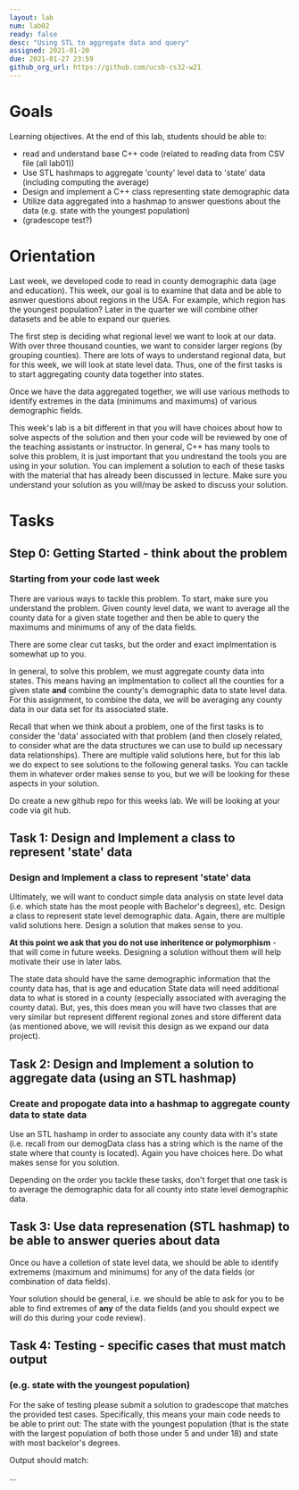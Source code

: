 ```yaml
---
layout: lab
num: lab02	
ready: false
desc: "Using STL to aggregate data and query"
assigned: 2021-01-20 
due: 2021-01-27 23:59
github_org_url: https://github.com/ucsb-cs32-w21
---
```


Goals
=====

Learning objectives. At the end of this lab, students should be able to:

-   read and understand base C++ code (related to reading data from CSV file (all lab01))
-   Use STL hashmaps to aggregate 'county' level data to 'state' data (including computing the average)
- 	Design and implement a C++ class representing state demographic data
-   Utilize data aggregated into a hashmap to answer questions about the data (e.g. state with the youngest population)
-   (gradescope test?)


Orientation
============
Last week, we developed code to read in county demographic data (age and education).  This week, our goal is to examine that data and be able to asnwer questions about regions in the USA.  For example, which region has the youngest population? Later in the quarter we will combine other datasets and be able to expand our queries.

The first step is deciding what regional level we want to look at our data.  With over three thousand counties, we want to consider larger regions (by grouping counties).  There are lots of ways to understand regional data, but for this week, we will look at state level data. Thus, one of the first tasks is to start aggregating county data together into states.  

Once we have the data aggregated together, we will use various methods to identify extremes in the data (minimums and maximums) of various demographic fields.

This week's lab is a bit different in that you will have choices about how to solve aspects of the solution and then your code will be reviewed by one of the teaching assistants or instructor.  In general, C++ has many tools to solve this problem, it is just important that you
undrestand the tools you are using in your solution.  You can implement a solution to each of these tasks with the material that
has already been discussed in lecture.  Make sure you understand your solution as you will/may be asked to discuss your solution.

Tasks
============

Step 0: Getting Started - think about the problem
-----------------------

### Starting from your code last week
There are various ways to tackle this problem.  To start, make sure you understand the problem.  Given county level data, we want to average all
the county data for a given state together and then be able to query the maximums and minimums of any of the data fields.

There are some clear cut tasks, but the order and exact implmentation is somewhat up to you.  

In general, to solve this problem, we must aggregate county data into states.  This means having an implmentation to collect all the counties for a 
given state <b>and</b> combine the county's demographic data to state level data.  For this assignment, to combine the data, we will be averaging any county data in our data set for its associated state.

Recall that when we think about a problem, one of the first tasks is to consider the 'data' associated with that problem (and then closely related, to consider what are the data structures 
we can use to build up necessary data relationships).  There are multiple valid solutions here, but for this lab we do expect to see solutions to the following general tasks. You can tackle them in whatever order makes sense to you, but we will be looking for these aspects in your solution.

Do create a new github repo for this weeks lab.  We will be looking at your code via git hub.

Task 1: Design and Implement a class to represent 'state' data
-----------------------
### Design and Implement a class to represent 'state' data
Ultimately, we will want to conduct simple data analysis on state level data (i.e. which state has the most people with Bachelor's degrees), etc. 
Design a class to represent state level demographic data.  Again, there are multiple valid solutions here.  Design a solution that makes sense to you. 

<b>At this point we ask that you do not use inheritence or polymorphism</b> - that will come in future weeks. Designing a solution without them will help motivate their use in later labs.

The state data should have the same demographic information that the county data has, that is age and education  State data will need additional data to what is stored in a county (especially associated with averaging the county data). But, yes, this does mean you will have 
two classes that are very similar but represent different regional zones and store different data (as mentioned above, we will revisit this design as we expand our data project).

Task 2: Design and Implement a solution to aggregate data (using an STL hashmap)
-----------------------
### Create and propogate data into a hashmap to aggregate county data to state data
Use an STL hashamp in order to associate any county data with it's state (i.e. recall from our demogData class has a string which is the name of the state where that county is located).  Again you have choices here.  Do what makes sense for you solution.

Depending on the order you tackle these tasks, don't forget that one task is to average the demographic data for all county into state level demographic data.

Task 3: Use data represenation (STL hashmap) to be able to answer queries about data
-----------------------

Once ou have a colletion of state level data, we should be able to identify extremems (maximum and minimums) for any of the data fields (or combination of data fields).

Your solution should be general, i.e. we should be able to ask for you to be able to find extremes of <b>any</b> of the data fields (and you should
expect we will do this during your code review).


Task 4: Testing - specific cases that must match output
-----------------------
### (e.g. state with the youngest population)

For the sake of testing please submit a solution to gradescope that matches the provided test cases.  Specifically, this means your main code
needs to be able to print out:
The state with the youngest population (that is the state with the largest population of both those under 5 and under 18)
and state  with most backelor's degrees.  

Output should match:

...
